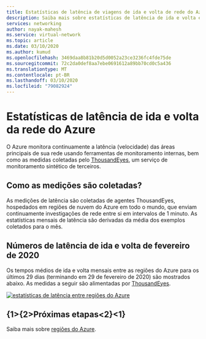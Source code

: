 ```yaml
---
title: Estatísticas de latência de viagens de ida e volta de rede do Azure | Microsoft Docs
description: Saiba mais sobre estatísticas de latência de ida e volta entre regiões do Azure.
services: networking
author: nayak-mahesh
ms.service: virtual-network
ms.topic: article
ms.date: 03/10/2020
ms.author: kumud
ms.openlocfilehash: 3469daa8b81b20d5d0052a23ce3236fc4fde75de
ms.sourcegitcommit: 72c2da0def8aa7ebe0691612a89bb70cd0c5a436
ms.translationtype: MT
ms.contentlocale: pt-BR
ms.lasthandoff: 03/10/2020
ms.locfileid: "79082924"
---
```

# <a name="azure-network-round-trip-latency-statistics"></a>Estatísticas de latência de ida e volta da rede do Azure

O Azure monitora continuamente a latência (velocidade) das áreas principais de sua rede usando ferramentas de monitoramento internas, bem como as medidas coletadas pelo [ThousandEyes](https://thousandeyes.com), um serviço de monitoramento sintético de terceiros.

## <a name="how-are-the-measurements-collected"></a>Como as medições são coletadas?

As medições de latência são coletadas de agentes ThousandEyes, hospedados em regiões de nuvem do Azure em todo o mundo, que enviam continuamente investigações de rede entre si em intervalos de 1 minuto. As estatísticas mensais de latência são derivadas da média dos exemplos coletados para o mês.

## <a name="february-2020-round-trip-latency-figures"></a>Números de latência de ida e volta de fevereiro de 2020

Os tempos médios de ida e volta mensais entre as regiões do Azure para os últimos 29 dias (terminando em 29 de fevereiro de 2020) são mostrados abaixo. As medidas a seguir são alimentadas por [ThousandEyes](https://thousandeyes.com).

[![estatísticas de latência entre regiões do Azure](media/azure-network-latency/azure-network-latency.png)](media/azure-network-latency/azure-network-latency.png#lightbox)

## <a name="next-steps"></a>{1&gt;{2&gt;Próximas etapas&lt;2}&lt;1}

Saiba mais sobre [regiões do Azure](https://azure.microsoft.com/global-infrastructure/regions/).
